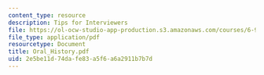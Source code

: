 ```yaml
---
content_type: resource
description: Tips for Interviewers
file: https://ol-ocw-studio-app-production.s3.amazonaws.com/courses/6-933j-the-structure-of-engineering-revolutions-fall-2001/2e5be11d74dafe83a5f6a6a2911b7b7d_Oral_History.pdf
file_type: application/pdf
resourcetype: Document
title: Oral_History.pdf
uid: 2e5be11d-74da-fe83-a5f6-a6a2911b7b7d
---
```

